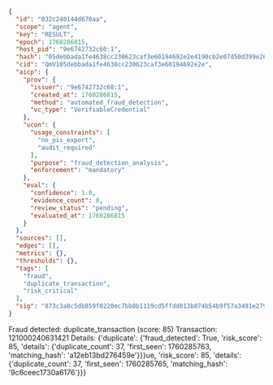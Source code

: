 ```json
{
  "id": "032c240144d670aa",
  "scope": "agent",
  "key": "RESULT",
  "epoch": 1760286815,
  "host_pid": "9e6742732c60:1",
  "hash": "05debbada1fe4638cc230623caf3e60194692e2e4190cb2e07d50d399e26ec8e",
  "cid": "QmV105debbada1fe4638cc230623caf3e60194692e2e",
  "aicp": {
    "prov": {
      "issuer": "9e6742732c60:1",
      "created_at": 1760286815,
      "method": "automated_fraud_detection",
      "vc_type": "VerifiableCredential"
    },
    "ucon": {
      "usage_constraints": [
        "no_pii_export",
        "audit_required"
      ],
      "purpose": "fraud_detection_analysis",
      "enforcement": "mandatory"
    },
    "eval": {
      "confidence": 1.0,
      "evidence_count": 0,
      "review_status": "pending",
      "evaluated_at": 1760286815
    }
  },
  "sources": [],
  "edges": [],
  "metrics": {},
  "thresholds": {},
  "tags": [
    "fraud",
    "duplicate_transaction",
    "risk_critical"
  ],
  "sig": "873c3a0c5db859f0220ec7bb8b1119cd5ffdd013b074b54b9f57a3491e2798dc"
}
```

Fraud detected: duplicate_transaction (score: 85)
Transaction: 121000240631421
Details: {'duplicate': {'fraud_detected': True, 'risk_score': 85, 'details': {'duplicate_count': 37, 'first_seen': 1760285763, 'matching_hash': 'a12eb13bd276459e'}}}ue, 'risk_score': 85, 'details': {'duplicate_count': 37, 'first_seen': 1760285765, 'matching_hash': '9c6ceec1730a6176'}}}